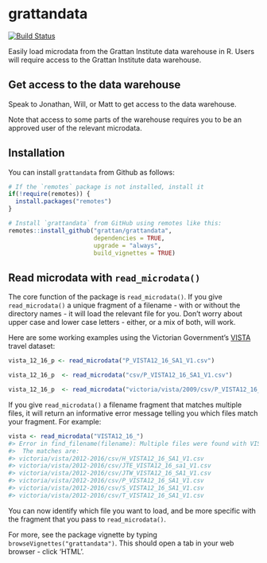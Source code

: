 
<!-- README.md is generated from README.Rmd. Please edit that file -->

# grattandata

[![Build
Status](https://travis-ci.org/grattan/grattandata.svg?branch=master)](https://travis-ci.org/grattan/grattandata)

Easily load microdata from the Grattan Institute data warehouse in R.
Users will require access to the Grattan Institute data warehouse.

## Get access to the data warehouse

Speak to Jonathan, Will, or Matt to get access to the data warehouse.

Note that access to some parts of the warehouse requires you to be an
approved user of the relevant microdata.

## Installation

You can install `grattandata` from Github as follows:

``` r
# If the `remotes` package is not installed, install it
if(!require(remotes)) {
  install.packages("remotes")
}

# Install `grattandata` from GitHub using remotes like this:
remotes::install_github("grattan/grattandata",
                        dependencies = TRUE, 
                        upgrade = "always", 
                        build_vignettes = TRUE)
```

## Read microdata with `read_microdata()`

The core function of the package is `read_microdata()`. If you give
`read_microdata()` a unique fragment of a filename - with or without the
directory names - it will load the relevant file for you. Don’t worry
about upper case and lower case letters - either, or a mix of both, will
work.

Here are some working examples using the Victorian Government’s
[VISTA](https://transport.vic.gov.au/about/data-and-research/vista)
travel dataset:

``` r
vista_12_16_p <- read_microdata("P_VISTA12_16_SA1_V1.csv")

vista_12_16_p  <- read_microdata("csv/P_VISTA12_16_SA1_V1.csv")

vista_12_16_p  <- read_microdata("victoria/vista/2009/csv/P_VISTA12_16_SA1_V1.csv")
```

If you give `read_microdata()` a filename fragment that matches multiple
files, it will return an informative error message telling you which
files match your fragment. For example:

``` r
vista <- read_microdata("VISTA12_16_")
#> Error in find_filename(filename): Multiple files were found with VISTA12_16_ in the filename. .
#>  The matches are:
#> victoria/vista/2012-2016/csv/H_VISTA12_16_SA1_V1.csv
#> victoria/vista/2012-2016/csv/JTE_VISTA12_16_sa1_V1.csv
#> victoria/vista/2012-2016/csv/JTW_VISTA12_16_SA1_V1.csv
#> victoria/vista/2012-2016/csv/P_VISTA12_16_SA1_V1.csv
#> victoria/vista/2012-2016/csv/S_VISTA12_16_SA1_V1.csv
#> victoria/vista/2012-2016/csv/T_VISTA12_16_SA1_V1.csv
```

You can now identify which file you want to load, and be more specific
with the fragment that you pass to `read_microdata()`.

For more, see the package vignette by typing
`browseVignettes("grattandata")`. This should open a tab in your web
browser - click ‘HTML’.
